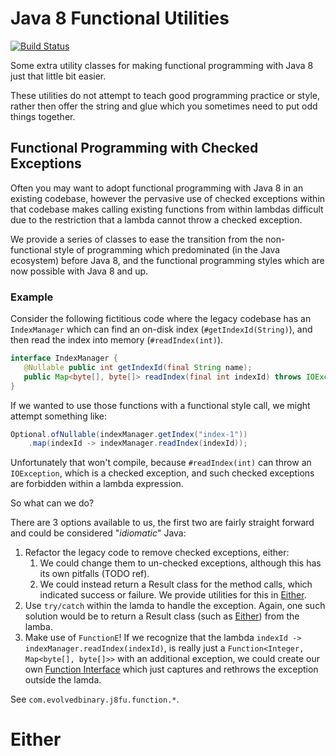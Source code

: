 # Java 8 Functional Utilities

[![Build Status](https://travis-ci.org/adamretter/j8fu.png?branch=master)](https://travis-ci.org/adamretter/j8fu)

Some extra utility classes for making functional programming with Java 8
just that little bit easier.

These utilities do not attempt to teach good programming practice or style,
rather then offer the string and glue which you sometimes need to put odd
things together.

## Functional Programming with Checked Exceptions

Often you may want to adopt functional programming with Java 8 in an
existing codebase, however the pervasive use of checked exceptions within
that codebase makes calling existing functions from within lambdas difficult
due to the restriction that a lambda cannot throw a checked exception.

We provide a series of classes to ease the transition from the non-functional
style of programming which predominated (in the Java ecosystem) before Java 8,
and the functional programming styles which are now possible with Java 8
and up.

### Example

Consider the following fictitious code where the legacy codebase has an `IndexManager`
which can find an on-disk index (`#getIndexId(String)`), and then read the index
into memory (`#readIndex(int)`).

```java
interface IndexManager {
   @Nullable public int getIndexId(final String name);
   public Map<byte[], byte[]> readIndex(final int indexId) throws IOException;
}
```

If we wanted to use those functions with a functional style call, we might attempt something like:
```java
Optional.ofNullable(indexManager.getIndex("index-1"))
    .map(indexId -> indexManager.readIndex(indexId));
```

Unfortunately that won't compile, because `#readIndex(int)` can throw an `IOException`, which
is a checked exception, and such checked exceptions are forbidden within a lambda expression.

So what can we do?

There are 3 options available to us, the first two are fairly straight forward and could be considered "*idiomatic*" Java:

1. Refactor the legacy code to remove checked exceptions, either:
    1. We could change them to un-checked exceptions, although this has its own pitfalls (TODO ref).
    2. We could instead return a Result class for the method calls, which indicated success or failure. We provide utilities for this in [Either](#Either).
2. Use `try/catch` within the lamda to handle the exception. Again, one such solution would be to return a Result class (such as [Either](#Either)) from the lamba. 
3. Make use of `FunctionE`! If we recognize that the lambda `indexId -> indexManager.readIndex(indexId)`, is really just a `Function<Integer, Map<byte[], byte[]>>` with an additional exception, we could create our own [Function Interface](https://docs.oracle.com/javase/8/docs/api/java/lang/FunctionalInterface.html) which just captures and rethrows the exception outside the lamda.

See `com.evolvedbinary.j8fu.function.*`.

# Either
